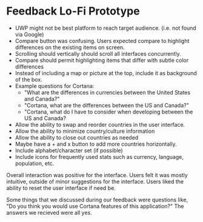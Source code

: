 # Feedback Lo-Fi Prototype

- UWP might not be best platform to reach target audience. (i.e. not found via Google)
- Compare button was confusing. Users expected compare to highlight differences
  on the existing items on screen.
- Scrolling should vertically should scroll all interfaces concurrently.
- Compare should permit highlighting items that differ with subtle color differences
- Instead of including a map or picture at the top, include it as background of the box.
- Example questions for Cortana:
    - "What are the differences in currencies between the United States and Canada?"
    - "Cortana, what are the differences between the US and Canada?"
    - "Cortana, what do I have to consider when developing between the US and Canada?
- Allow the ability to swap and reorder countries in the user interface.
- Allow the ability to minimize country/culture information
- Allow the ability to close out countries as needed
- Maybe have a + and x button to add more countries horizontally. 
- Include alphabet/character set (if possible)
- Include icons for frequently used stats such as currency, language, population, etc.

Overall interaction was positive for the interface. Users felt it was mostly intuitive, outside of minor
suggestions for the interface. Users liked the ability to reset the user interface if need be. 

Some things that we discussed during our feedback were questions like, "Do you think you would use Cortana
features of this application?" The answers we recieved were all yes.


